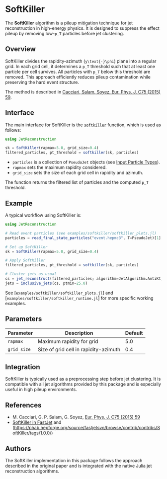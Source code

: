 # SoftKiller

The **SoftKiller** algorithm is a pileup mitigation technique for jet reconstruction in high-energy physics. It is designed to suppress the effect pileup by removing low-``p_T`` particles before jet clustering.

## Overview

SoftKiller divides the rapidity-azimuth (``y\text{-}\phi``) plane into a regular grid. In each grid cell, it determines a ``p_T`` threshold such that at least one particle per cell survives. All particles with ``p_T`` below this threshold are removed. This approach efficiently reduces pileup contamination while preserving the hard event structure.

The method is described in [Cacciari, Salam, Soyez, Eur. Phys. J. C75 (2015) 59](https://arxiv.org/abs/1407.0408).

## Interface

The main interface for SoftKiller is the [`softkiller`](@ref) function, which is used as follows:

```julia
using JetReconstruction

sk = SoftKiller(rapmax=5.0, grid_size=0.4)
filtered_particles, pt_threshold = softkiller(sk, particles)
```

- `particles` is a collection of `PseudoJet` objects (see [Input Particle Types](@ref)).
- `rapmax` sets the maximum rapidity considered.
- `grid_size` sets the size of each grid cell in rapidity and azimuth.

The function returns the filtered list of particles and the computed ``p_T`` threshold.

## Example

A typical workflow using SoftKiller is:

```julia
using JetReconstruction

# Read event particles (see examples/softkiller/softkiller_plots.jl)
particles = read_final_state_particles("event.hepmc3", T=PseudoJet)[1]

# Set up SoftKiller
sk = SoftKiller(rapmax=5.0, grid_size=0.4)

# Apply SoftKiller
filtered_particles, pt_threshold = softkiller(sk, particles)

# Cluster jets as usual
cs = jet_reconstruct(filtered_particles; algorithm=JetAlgorithm.AntiKt, R=0.4)
jets = inclusive_jets(cs, ptmin=25.0)
```

See [`examples/softkiller/softkiller_plots.jl`] and [`examples/softkiller/softkiller_runtime.jl`] for more specific working examples.

## Parameters

| Parameter   | Description                                   | Default |
|-------------|-----------------------------------------------|---------|
| `rapmax`    | Maximum rapidity for grid                     | 5.0     |
| `grid_size` | Size of grid cell in rapidity-azimuth         | 0.4     |

## Integration

SoftKiller is typically used as a preprocessing step before jet clustering. It is compatible with all jet algorithms provided by this package and is especially useful in high pileup environments.

## References

- M. Cacciari, G. P. Salam, G. Soyez, [Eur. Phys. J. C75 (2015) 59](https://arxiv.org/abs/1407.0408)
- [SoftKiller in FastJet](https://fastjet.fr/contrib/) and (https://phab.hepforge.org/source/fastjetsvn/browse/contrib/contribs/SoftKiller/tags/1.0.0/)

## Authors

The SoftKiller implementation in this package follows the approach described in the original paper and is integrated with the native Julia jet reconstruction algorithms.
